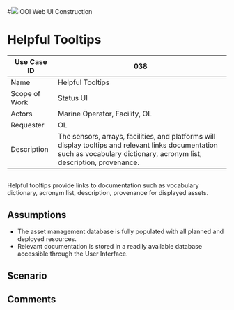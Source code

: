 #![](http://www.rpsgroup.com/images/2012-specific/RPSlogo.aspx) OOI Web UI Construction 
# Helpful Tooltips

| Use Case ID | 038 |
| --- | --- |
| Name | Helpful Tooltips                 |
| Scope of Work | Status UI |
| Actors | Marine Operator, Facility, OL |
| Requester | OL |
| Description | The sensors, arrays, facilities, and platforms will display tooltips and relevant links documentation such as vocabulary dictionary, acronym list, description, provenance.  |

## 
Helpful tooltips provide links to documentation such as vocabulary dictionary, acronym list, description, provenance for displayed assets.
 
## Assumptions
- The asset management database is fully populated with all planned and deployed resources.
- Relevant documentation is stored in a readily available database accessible through the User Interface.

## Scenario


## Comments
